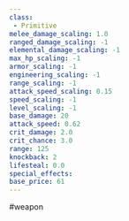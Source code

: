 ```yaml
---
class: 
 - Primitive
melee_damage_scaling: 1.0
ranged_damage_scaling: -1
elemental_damage_scaling: -1
max_hp_scaling: -1
armor_scaling: -1
engineering_scaling: -1
range_scaling: -1
attack_speed_scaling: 0.15
speed_scaling: -1
level_scaling: -1
base_damage: 20
attack_speed: 0.62
crit_damage: 2.0
crit_chance: 3.0
range: 125
knockback: 2
lifesteal: 0.0
special_effects: 
base_price: 61
---
```

#weapon
